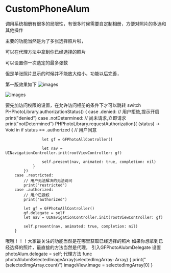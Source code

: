 # CustomPhoneAlum
调用系统相册有很多的局限性，有很多时候需要自定制相册，方便对照片的多选和其他操作

主要的功能当然是为了多张选择照片啦，

可以在代理方法中拿到你已经选择的照片

可以设置你一次选定的最多张数

但是单张照片显示的时候并不能放大缩小，功能以后完善，

第一版效果如下
![images](http://ooy23086i.bkt.clouddn.com/photoAlum2.jpeg)

![images](http://ooy23086i.bkt.clouddn.com/photoAlum3.jpeg)


要先加访问权限的设置，在允许访问相册的条件下才可以跳转
        switch PHPhotoLibrary.authorizationStatus() {
        case .denied:
            // 用户拒绝,提示开启
            print("denied")
        case .notDetermined:
            // 尚未请求,立即请求
            print("notDetermined")
            PHPhotoLibrary.requestAuthorization({ (status) -> Void in
                if status == .authorized {
                    // 用户同意
                    
                    let gf = GFPhotoAllController()
                    
                    let nav = UINavigationController.init(rootViewController: gf)

                    self.present(nav, animated: true, completion: nil)
                }
            })
        case .restricted:
            // 用户无法解决的无法访问
            print("restricted")
        case .authorized:
            // 用户已授权
            print("authorized")
            
            let gf = GFPhotoAllController()
            gf.delegate = self
            let nav = UINavigationController.init(rootViewController: gf)

            self.present(nav, animated: true, completion: nil)
        }
哦哦！！！大家最关注的功能当然是在哪里获取已经选择的照片
如果你想拿到已经选择的照片，最直接的方法当然是代理，
引入GFPhotoAlubmDelegate
设置photoAlum.delegate = self;
代理方法
    func photoAlubmSelectedImageArray(selectedImgArray: Array<UIImage>) {
        print("\(selectedImgArray.count)")
        imageView.image = selectedImgArray[0]
    }

